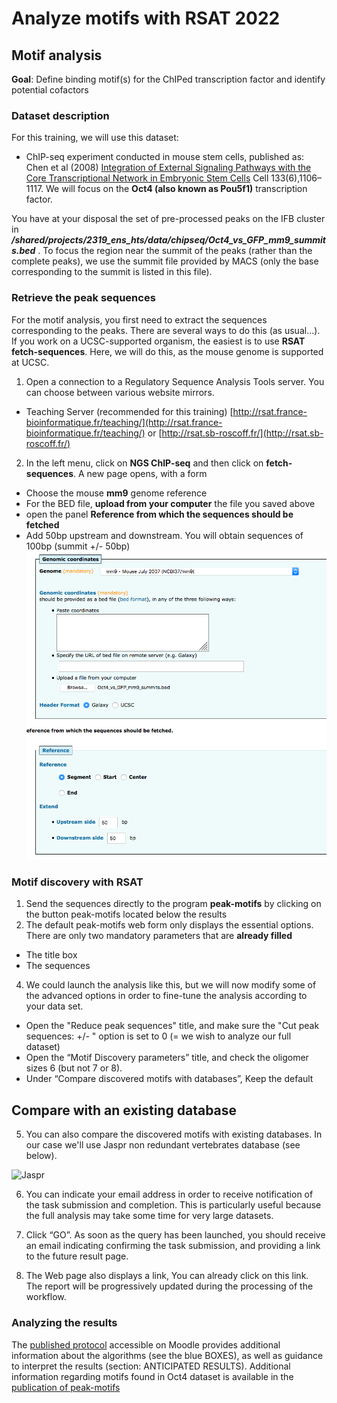 # Analyze motifs with RSAT 2022


## Motif analysis <a name="motif"></a>
**Goal**: Define binding motif(s) for the ChIPed transcription factor and identify potential cofactors
### Dataset description
For this training, we will use this dataset:
* ChIP-seq experiment conducted in mouse stem cells, published as: Chen et al (2008) [Integration of External Signaling Pathways with the Core Transcriptional Network in Embryonic Stem Cells](https://www.ncbi.nlm.nih.gov/pubmed/18555785) Cell 133(6),1106–1117.
We will focus on the **Oct4 (also known as Pou5f1)** transcription factor. 

You have at your disposal the set of pre-processed peaks on the IFB cluster in ***/shared/projects/2319_ens_hts/data/chipseq/Oct4_vs_GFP_mm9_summits.bed*** . To focus the region near the summit of the peaks (rather than the complete peaks), we use the summit file provided by MACS (only the base corresponding to the summit is listed in this file). 


### Retrieve the peak sequences

For the motif analysis, you first need to extract the sequences corresponding to the peaks. There are several ways to do this (as usual...). If you work on a UCSC-supported organism, the easiest is to use **RSAT fetch-sequences**. Here, we will do this, as the mouse genome is supported at UCSC.

1. Open a connection to a Regulatory Sequence Analysis Tools server. You can choose between various website mirrors.
  * Teaching Server  (recommended for this training) [http://rsat.france-bioinformatique.fr/teaching/](http://rsat.france-bioinformatique.fr/teaching/) or   [http://rsat.sb-roscoff.fr/](http://rsat.sb-roscoff.fr/)
2. In the left menu, click on **NGS ChIP-seq** and then click on **fetch-sequences**. A new page opens, with a form
  * Choose the mouse **mm9** genome reference
  *  For the BED file, **upload from your computer** the file you saved above
  *  open the panel **Reference from which the sequences should be fetched**
  *  Add 50bp upstream and downstream. You will obtain sequences of 100bp (summit +/- 50bp)
![screenshot](/images/10_fetch_sequences.png)
 
 
  
### Motif discovery with RSAT

1. Send the sequences directly to the program **peak-motifs** by clicking on the button peak-motifs located below the results
3. The default peak-motifs web form only displays the essential options. There are only two mandatory parameters that are **already filled**
  * The title box 
  * The sequences
4. We could launch the analysis like this, but we will now modify some of the advanced options in order to fine-tune the analysis according to your data set.
  * Open the "Reduce peak sequences" title, and make sure the "Cut peak sequences: +/- " option is set to 0 (= we wish to analyze our full dataset)
  * Open the “Motif Discovery parameters” title, and check the oligomer sizes 6 (but not 7 or 8). 
  * Under “Compare discovered motifs with databases”, Keep the default

## Compare with an existing database

5. You can also compare the discovered motifs with existing databases. In our case we'll use Jaspr non redundant vertebrates database (see below).

 <img width="1148" alt="Jaspr" src="https://user-images.githubusercontent.com/85832376/133495424-40090c84-60ba-4b62-b542-2daeb6eb98fe.png">


6. You can indicate your email address in order to receive notification of the task submission and completion. This is particularly useful because the full analysis may take some time for very large datasets.

7. Click “GO”. As soon as the query has been launched, you should receive an email indicating confirming the task submission, and providing a link to the future result page. 
8. The Web page also displays a link, You can already click on this link. The report will be progressively updated during the processing of the workflow.

### Analyzing the results
The [published protocol](https://www.nature.com/articles/nprot.2012.088) accessible on Moodle provides additional information about the algorithms (see the blue BOXES), as well as guidance to interpret the results (section: ANTICIPATED RESULTS). Additional information regarding motifs found in Oct4 dataset is available in the [publication of peak-motifs](https://www.ncbi.nlm.nih.gov/pmc/articles/PMC3287167/)
